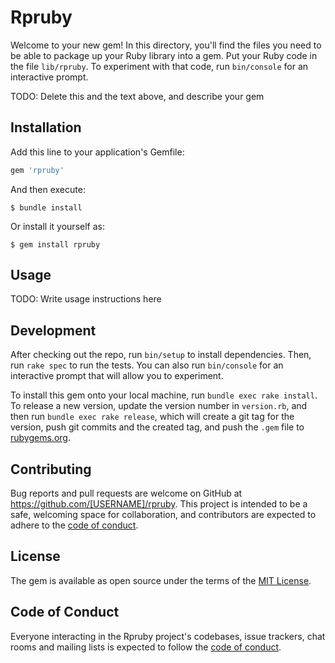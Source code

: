 # Rpruby

Welcome to your new gem! In this directory, you'll find the files you need to be able to package up your Ruby library into a gem. Put your Ruby code in the file `lib/rpruby`. To experiment with that code, run `bin/console` for an interactive prompt.

TODO: Delete this and the text above, and describe your gem

## Installation

Add this line to your application's Gemfile:

```ruby
gem 'rpruby'
```

And then execute:

    $ bundle install

Or install it yourself as:

    $ gem install rpruby

## Usage

TODO: Write usage instructions here

## Development

After checking out the repo, run `bin/setup` to install dependencies. Then, run `rake spec` to run the tests. You can also run `bin/console` for an interactive prompt that will allow you to experiment.

To install this gem onto your local machine, run `bundle exec rake install`. To release a new version, update the version number in `version.rb`, and then run `bundle exec rake release`, which will create a git tag for the version, push git commits and the created tag, and push the `.gem` file to [rubygems.org](https://rubygems.org).

## Contributing

Bug reports and pull requests are welcome on GitHub at https://github.com/[USERNAME]/rpruby. This project is intended to be a safe, welcoming space for collaboration, and contributors are expected to adhere to the [code of conduct](https://github.com/[USERNAME]/rpruby/blob/master/CODE_OF_CONDUCT.md).

## License

The gem is available as open source under the terms of the [MIT License](https://opensource.org/licenses/MIT).

## Code of Conduct

Everyone interacting in the Rpruby project's codebases, issue trackers, chat rooms and mailing lists is expected to follow the [code of conduct](https://github.com/[USERNAME]/rpruby/blob/master/CODE_OF_CONDUCT.md).
